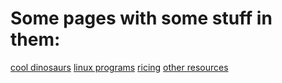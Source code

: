 # Some pages with some stuff in them:

[cool dinosaurs](trex/index.html)
[linux programs](reads/linuxSoft)
[ricing](reads/rice)
[other resources](reads/zach's-resources.html)
